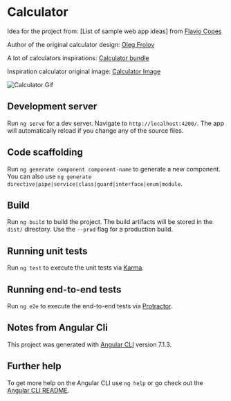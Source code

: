 # Calculator

Idea for the project from: [List of sample web app ideas] from [Flavio Copes] 

Author of the original calculator design: [Oleg Frolov]

A lot of calculators inspirations: [Calculator bundle]

Inspiration calculator original image: [Calculator Image]

![Calculator Gif][Calculator Angular Gif]

## Development server

Run `ng serve` for a dev server. Navigate to `http://localhost:4200/`. The app will automatically reload if you change any of the source files.

## Code scaffolding

Run `ng generate component component-name` to generate a new component. You can also use `ng generate directive|pipe|service|class|guard|interface|enum|module`.

## Build

Run `ng build` to build the project. The build artifacts will be stored in the `dist/` directory. Use the `--prod` flag for a production build.

## Running unit tests

Run `ng test` to execute the unit tests via [Karma](https://karma-runner.github.io).

## Running end-to-end tests

Run `ng e2e` to execute the end-to-end tests via [Protractor](http://www.protractortest.org/).

## Notes from Angular Cli

This project was generated with [Angular CLI](https://github.com/angular/angular-cli) version 7.1.3.

## Further help

To get more help on the Angular CLI use `ng help` or go check out the [Angular CLI README](https://github.com/angular/angular-cli/blob/master/README.md).

[Oleg Frolov]: http://collectui.com/designers/Volorf
[Calculator Image]: https://static.collectui.com/shots/2311064/calculator-large
[Calculator bundle]: http://collectui.com/challenges/calculator
[A calculator App Article]: https://medium.freecodecamp.org/want-to-build-something-fun-heres-a-list-of-sample-web-app-ideas-b991bce0ed9a
[Flavio Copes]: https://medium.freecodecamp.org/@flaviocopes
[Calculator Angular Gif]: https://i.imgur.com/lrixTFm.gif
